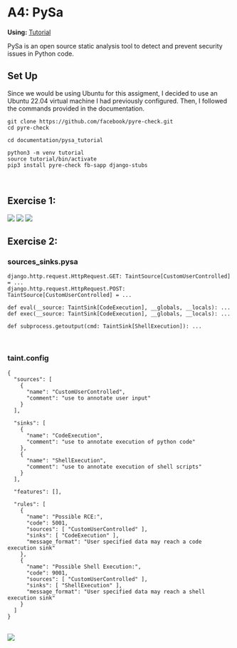 # A4: PySa

**Using:** [Tutorial](https://github.com/facebook/pyre-check/tree/main/documentation/pysa_tutorial)

PySa is an open source static analysis tool to detect and prevent security issues in Python code.
<br>

## Set Up

Since we would be using Ubuntu for this assigment, I decided to use an Ubuntu 22.04 virtual machine I had previously configured. Then, I followed the commands provided in the documentation. 

```
git clone https://github.com/facebook/pyre-check.git
cd pyre-check

cd documentation/pysa_tutorial

python3 -m venv tutorial
source tutorial/bin/activate
pip3 install pyre-check fb-sapp django-stubs
```
<br> 

## Exercise 1:

<img src='/Screenshot1.png' width=''/>

<img src='/Screenshot2.png' width=''/>

<img src='/Screenshot3.png' width=''/>


## Exercise 2:

### sources_sinks.pysa 
```
django.http.request.HttpRequest.GET: TaintSource[CustomUserControlled] = ...
django.http.request.HttpRequest.POST: TaintSource[CustomUserControlled] = ...

def eval(__source: TaintSink[CodeExecution], __globals, __locals): ...
def exec(__source: TaintSink[CodeExecution], __globals, __locals): ...

def subprocess.getoutput(cmd: TaintSink[ShellExecution]): ...
```
<br>

### taint.config
```
{
  "sources": [
    {
      "name": "CustomUserControlled",
      "comment": "use to annotate user input"
    }
  ],

  "sinks": [
    {
      "name": "CodeExecution",
      "comment": "use to annotate execution of python code"
    },
    {
      "name": "ShellExecution",
      "comment": "use to annotate execution of shell scripts"
    }
  ],

  "features": [],

  "rules": [
    {
      "name": "Possible RCE:",
      "code": 5001,
      "sources": [ "CustomUserControlled" ],
      "sinks": [ "CodeExecution" ],
      "message_format": "User specified data may reach a code execution sink"
    },
    {
      "name": "Possible Shell Execution:",
      "code": 9001,
      "sources": [ "CustomUserControlled" ],
      "sinks": [ "ShellExecution" ],
      "message_format": "User specified data may reach a shell execution sink"
    }
  ]
}
```
<br>


<img src='/Screenshot4.png' width=''/>
